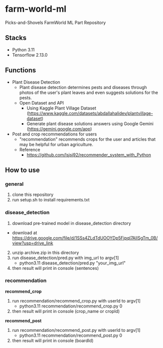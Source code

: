 # farm-world-ml
Picks-and-Shovels FarmWorld ML Part Repository
## Stacks
- Python 3.11
- Tensorflow 2.13.0
## Functions
- Plant Disease Detection
	- Plant disease detection determines pests and diseases through photos of the user's plant leaves and even suggests solutions for the pests.
	- Open Dataset and API
		- Using Kaggle Plant Village Dataset (https://www.kaggle.com/datasets/abdallahalidev/plantvillage-dataset)
		- Generate plant disease solutions answers using Google Gemini (https://gemini.google.com/app)
- Post and crop recommendations for users
	- "recommendation" recommends crops for the user and articles that may be helpful for urban agriculture.
	- Reference
		- https://github.com/lsjsj92/recommender_system_with_Python
## How to use
### general
1. clone this repository
2. run setup.sh to install requirements.txt
### disease_detection
1. download pre-trained model in disease_detection directory
 - download at https://drive.google.com/file/d/1SSs4ZLdTdUOOYDp5Fjpql7AlISgTm_0B/view?usp=drive_link
2. unzip archive.zip in this directory
3. run disease_detection/pred.py with img_url to argv[1] 
	- python3.11 disease_detection/pred.py "your_img_url"
4. then result will print in console (sentences)
### recommendation
**recommend_crop**
1. run recommendation/recommend_crop.py with userId to argv[1]
	- python3.11 recommendation/recommend_crop.py 0
2. then result will print in console (crop_name or cropId)

**recommend_post**
1. run recommendation/recommend_post.py with userId to argv[1]
	- python3.11 recommendation/recommend_post.py 0
2. then result will print in console (boardId)